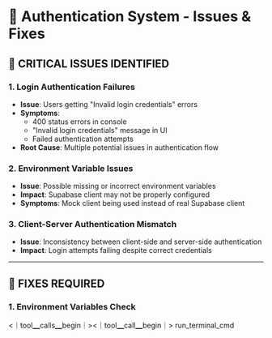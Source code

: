# 🔐 Authentication System - Issues & Fixes

## 🚨 **CRITICAL ISSUES IDENTIFIED**

### **1. Login Authentication Failures**
- **Issue**: Users getting "Invalid login credentials" errors
- **Symptoms**: 
  - 400 status errors in console
  - "Invalid login credentials" message in UI
  - Failed authentication attempts
- **Root Cause**: Multiple potential issues in authentication flow

### **2. Environment Variable Issues**
- **Issue**: Possible missing or incorrect environment variables
- **Impact**: Supabase client may not be properly configured
- **Symptoms**: Mock client being used instead of real Supabase client

### **3. Client-Server Authentication Mismatch**
- **Issue**: Inconsistency between client-side and server-side authentication
- **Impact**: Login attempts failing despite correct credentials

---

## 🔧 **FIXES REQUIRED**

### **1. Environment Variables Check**
<｜tool▁calls▁begin｜><｜tool▁call▁begin｜>
run_terminal_cmd